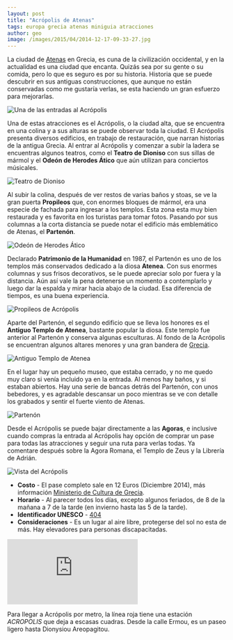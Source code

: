 ```yaml
---
layout: post
title: "Acrópolis de Atenas"
tags: europa grecia atenas miniguia atracciones
author: geo
image: /images/2015/04/2014-12-17-09-33-27.jpg
---
```

La ciudad de [Atenas](/tag/atenas) en Grecia, es cuna de la civilización occidental, y en la actualidad es una ciudad que encanta. Quizás sea por su gente o su comida, pero lo que es seguro es por su historia. Historia que se puede descubrir en sus antiguas construcciones, que aunque no están conservadas como me gustaría verlas, se esta haciendo un gran esfuerzo para mejorarlas.

![Una de las entradas al Acrópolis](/images/2015/04/2014-12-17-09-28-43.jpg)

Una de estas atracciones es el Acrópolis, o la ciudad alta, que se encuentra en una colina y a sus alturas se puede observar toda la ciudad. El Acrópolis presenta diversos edificios, en trabajo de restauración, que narran historias de la antigua Grecia. Al entrar al Acrópolis y comenzar a subir la ladera se encuentras algunos teatros, como el **Teatro de Dioniso** con sus sillas de mármol y el **Odeón de Herodes Ático** que aún utilizan para conciertos músicales.

![Teatro de Dioniso](/images/2015/04/2014-12-17-08-29-11.jpg)

Al subir la colina, después de ver restos de varias baños y stoas, se ve la gran puerta **Propileos** que, con enormes bloques de mármol, era una especie de fachada para ingresar a los templos. Esta zona esta muy bien restaurada y es favorita en los turistas para tomar fotos. Pasando por sus columnas a la corta distancia se puede notar el edificio más emblemático de Atenas, el **Partenón**.

![Odeón de Herodes Ático](/images/2015/04/2014-12-17-08-49-56.jpg)

Declarado **Patrimonio de la Humanidad** en 1987, el Partenón es uno de los templos más conservados dedicado a la diosa **Atenea**. Con sus enormes columnas y sus frisos decorativos, se le puede apreciar solo por fuera y la distancia. Aún así vale la pena detenerse un momento a contemplarlo y luego dar la espalda y mirar hacia abajo de la ciudad. Esa diferencia de tiempos, es una buena experiencia.

![Propileos de Acrópolis](/images/2015/04/2014-12-17-08-54-06.jpg)

Aparte del Partenón, el segundo edificio que se lleva los honores es el **Antiguo Templo de Atenea**, bastante popular la diosa. Este templo fue anterior al Partenón y conserva algunas esculturas. Al fondo de la Acrópolis se encuentran algunos altares menores y una gran bandera de [Grecia](/tag/grecia).

![Antiguo Templo de Atenea](/images/2015/04/2014-12-17-09-19-29.jpg)

En el lugar hay un pequeño museo, que estaba cerrado, y no me quedo muy claro si venía incluido ya en la entrada. Al menos hay baños, y si estaban abiertos. Hay una serie de bancas detrás del Partenón, con unos bebedores, y es agradable descansar un poco mientras se ve con detalle los grabados y sentir el fuerte viento de Atenas.

![Partenón](/images/2015/04/2014-12-17-09-05-18.jpg)

Desde el Acrópolis se puede bajar directamente a las **Agoras**, e inclusive cuando compras la entrada al Acrópolis hay opción de comprar un pase para todas las atracciones y seguir una ruta para verlas todas. Ya comentare después sobre la Agora Romana, el Templo de Zeus y la Librería de Adrián.

![Vista del Acrópolis](/images/2015/04/2014-12-17-09-14-37.jpg)

* **Costo** - El pase completo sale en 12 Euros (Diciembre 2014), más información [Ministerio de Cultura de Grecia](http://odysseus.culture.gr/h/3/eh355.jsp?obj_id=2384).
* **Horario** - Al parecer todos los días, excepto algunos feriados, de 8 de la mañana a 7 de la tarde (en invierno hasta las 5 de la tarde).
* **Identificador UNESCO** - [404](http://whc.unesco.org/en/list/404)
* **Consideraciones** - Es un lugar al aire libre, protegerse del sol no esta de más. Hay elevadores para personas discapacitadas.

<div class="embed-responsive embed-responsive-16by9">
<iframe src="https://www.google.com/maps/embed?pb=!1m18!1m12!1m3!1d3145.239829740664!2d23.725749000000008!3d37.97153200000001!2m3!1f0!2f0!3f0!3m2!1i1024!2i768!4f13.1!3m3!1m2!1s0x14a1bd1837f5acf3%3A0x5c97c042f5eb0df6!2sAcropolis+of+Athens!5e0!3m2!1sen!2smx!4v1430315224359" class="embed-responsive-item" frameborder="0" style="border:0"></iframe>
</div>

Para llegar a Acrópolis por metro, la línea roja tiene una estación *ACROPOLIS* que deja a escasas cuadras. Desde la calle Ermou, es un paseo ligero hasta Dionysiou Areopagitou.
